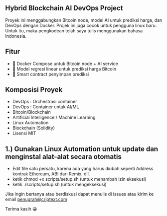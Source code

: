## Hybrid Blockchain AI DevOps Project

Proyek ini menggabungkan Bitcoin node, model AI untuk prediksi harga, dan DevOps dengan Docker. Projek ini juga cocok untuk pengguna linux baru. Untuk itu, maka pengkodean telah saya tulis menggunakan bahasa Indonesia.


## Fitur

- 🐳 Docker Compose untuk Bitcoin node + AI service
- 🤖 Model regresi linear untuk prediksi harga Bitcoin
- 📜 Smart contract penyimpan prediksi


## Komposisi Proyek
         
- DevOps : Orchestrasi container
- DevOps : Container untuk AI/ML
- Bitcoin/Blockchain
- Artificial Intelligence / Machine Learning
- Linux Automation
- Blockchain (Solidity)
- Lisensi MIT


## 1.) Gunakan Linux Automation untuk update dan menginstal alat-alat secara otomatis

- Edit file satu persatu, karena ada yang harus diubah seperti Address kontrak Ethereum, ABI dari Remix, dll.  
- ketik chmod +x scripts/setup.sh (untuk menambah izin eksekusi)
- ketik ./scripts/setup.sh (untuk mengeksekusi)
       

Jika ingin bertanya atau berdiskusi dapat menulis di issues atau kirim ke email penugrah@criptext.com

Terima kasih 😀

